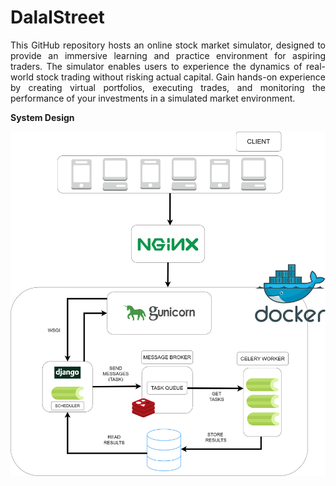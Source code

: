 ﻿# DalalStreet
<p align="justify">This GitHub repository hosts an online stock market simulator, designed to provide an immersive learning and practice environment for aspiring traders. The simulator enables users to experience the dynamics of real-world stock trading without risking actual capital. Gain hands-on experience by creating virtual portfolios, executing trades, and monitoring the performance of your investments in a simulated market environment.
</p>

**System Design**

<img src="sysdesign.png">
